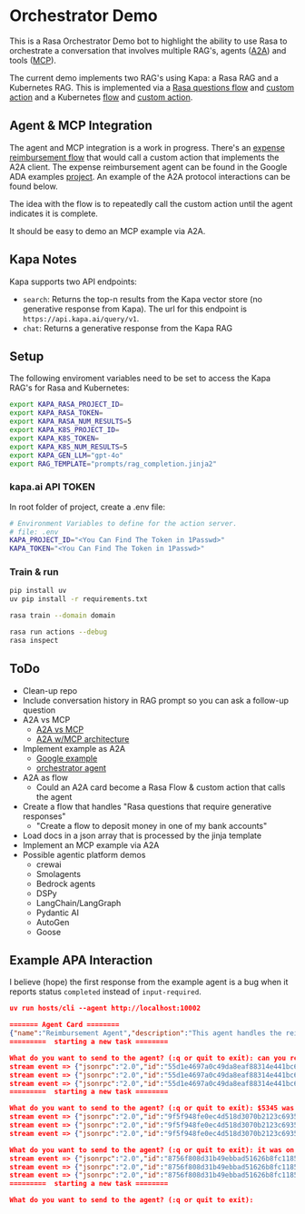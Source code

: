 # Orchestrator Demo

This is a Rasa Orchestrator Demo bot to highlight the ability to use Rasa to orchestrate a conversation that involves multiple RAG's, agents ([A2A](https://developers.googleblog.com/en/a2a-a-new-era-of-agent-interoperability/)) and tools ([MCP](https://www.anthropic.com/news/model-context-protocol)).

The current demo implements two RAG's using Kapa: a Rasa RAG and a Kubernetes RAG. This is implemented via a [Rasa questions flow](./data/flows/rasa.yml) and [custom action](./actions/rasa_rag.py) and a Kubernetes [flow](./data/flows/kubernetes.yml) and [custom action](./actions/kubernetes_rag.py).

## Agent & MCP Integration

The agent and MCP integration is a work in progress. There's an [expense reimbursement flow](./data/flows/reimbursement.yml) that would call a custom action that implements the A2A client. The expense reimbursement agent can be found in the Google ADA examples [project](https://github.com/google/A2A/blob/main/samples/python/agents/google_adk/README.md). An example of the A2A protocol interactions can be found below.

The idea with the flow is to repeatedly call the custom action until the agent indicates it is complete.

It should be easy to demo an MCP example via A2A.

## Kapa Notes

Kapa supports two API endpoints:

- `search`: Returns the top-n results from the Kapa vector store (no generative response from Kapa). The url for this endpoint is `https://api.kapa.ai/query/v1`.
- `chat`: Returns a generative response from the Kapa RAG

## Setup

The following enviroment variables need to be set to access the Kapa RAG's for Rasa and Kubernetes:

```sh
export KAPA_RASA_PROJECT_ID=
export KAPA_RASA_TOKEN=
export KAPA_RASA_NUM_RESULTS=5
export KAPA_K8S_PROJECT_ID=
export KAPA_K8S_TOKEN=
export KAPA_K8S_NUM_RESULTS=5
export KAPA_GEN_LLM="gpt-4o"
export RAG_TEMPLATE="prompts/rag_completion.jinja2"
```

### kapa.ai API TOKEN

In root folder of project, create a .env file:

```sh
# Environment Variables to define for the action server.
# file: .env
KAPA_PROJECT_ID="<You Can Find The Token in 1Passwd>"
KAPA_TOKEN="<You Can Find The Token in 1Passwd>"
```

### Train & run

```sh
pip install uv
uv pip install -r requirements.txt

rasa train --domain domain

rasa run actions --debug
rasa inspect
```

## ToDo

- Clean-up repo
- Include conversation history in RAG prompt so you can ask a follow-up question
- A2A vs MCP
  - [A2A vs MCP](https://google.github.io/A2A/#/topics/a2a_and_mcp?id=example)
  - [A2A w/MCP architecture](https://google.github.io/A2A/#/?id=open-standards-for-connecting-agents)
- Implement example as A2A
  - [Google example](https://github.com/google/A2A/blob/main/samples/python/agents/google_adk/README.md)
  - [orchestrator agent](https://github.com/google/A2A/blob/main/samples/python/hosts/multiagent/host_agent.py)
- A2A as flow
  - Could an A2A card become a Rasa Flow & custom action that calls the agent
- Create a flow that handles "Rasa questions that require generative responses"
  - "Create a flow to deposit money in one of my bank accounts"
- Load docs in a json array that is processed by the jinja template
- Implement an MCP example via A2A
- Possible agentic platform demos
  - crewai
  - Smolagents
  - Bedrock agents
  - DSPy
  - LangChain/LangGraph
  - Pydantic AI
  - AutoGen
  - Goose

## Example APA Interaction

I believe (hope) the first response from the example agent is a bug when it reports status `completed` instead of `input-required`.

```json
uv run hosts/cli --agent http://localhost:10002

======= Agent Card ========
{"name":"Reimbursement Agent","description":"This agent handles the reimbursement process for the employees given the amount and purpose of the reimbursement.","url":"http://localhost:10002/","version":"1.0.0","capabilities":{"streaming":true,"pushNotifications":false,"stateTransitionHistory":false},"defaultInputModes":["text","text/plain"],"defaultOutputModes":["text","text/plain"],"skills":[{"id":"process_reimbursement","name":"Process Reimbursement Tool","description":"Helps with the reimbursement process for users given the amount and purpose of the reimbursement.","tags":["reimbursement"],"examples":["Can you reimburse me $20 for my lunch with the clients?"]}]}
=========  starting a new task ======== 

What do you want to send to the agent? (:q or quit to exit): can you reimburse me for my plane ticket
stream event => {"jsonrpc":"2.0","id":"55d1e4697a0c49da8eaf88314e441bc6","result":{"id":"dd6745735a954d13bfa2f0cf8ecd9bfe","status":{"state":"completed","message":{"role":"agent","parts":[{"type":"text","text":"Could you please provide the date, amount, and business justification/purpose for the plane ticket?\n"}]},"timestamp":"2025-04-14T12:02:43.554273"},"final":false}}
stream event => {"jsonrpc":"2.0","id":"55d1e4697a0c49da8eaf88314e441bc6","result":{"id":"dd6745735a954d13bfa2f0cf8ecd9bfe","artifact":{"parts":[{"type":"text","text":"Could you please provide the date, amount, and business justification/purpose for the plane ticket?\n"}],"index":0,"append":false}}}
stream event => {"jsonrpc":"2.0","id":"55d1e4697a0c49da8eaf88314e441bc6","result":{"id":"dd6745735a954d13bfa2f0cf8ecd9bfe","status":{"state":"completed","timestamp":"2025-04-14T12:02:43.554655"},"final":true}}
=========  starting a new task ======== 

What do you want to send to the agent? (:q or quit to exit): $5345 was the cost
stream event => {"jsonrpc":"2.0","id":"9f5f948fe0ec4d518d3070b2123c6935","result":{"id":"11ff540d5fbd451495e0ab28e1e14ea7","status":{"state":"input-required","message":{"role":"agent","parts":[{"type":"data","data":{"type":"form","form":{"type":"object","properties":{"date":{"type":"string","format":"date","description":"Date of expense","title":"Date"},"amount":{"type":"string","format":"number","description":"Amount of expense","title":"Amount"},"purpose":{"type":"string","description":"Purpose of expense","title":"Purpose"},"request_id":{"type":"string","description":"Request id","title":"Request ID"}},"required":["amount","date","purpose","request_id"]},"form_data":{"amount":"5345","date":"<transaction date>","purpose":"<business justification/purpose of the transaction>","request_id":"request_id_2779924"},"instructions":"Please fill out the form with the date and business justification/purpose of the transaction."}}]},"timestamp":"2025-04-14T12:03:05.620899"},"final":false}}
stream event => {"jsonrpc":"2.0","id":"9f5f948fe0ec4d518d3070b2123c6935","result":{"id":"11ff540d5fbd451495e0ab28e1e14ea7","artifact":{"parts":[{"type":"data","data":{"type":"form","form":{"type":"object","properties":{"date":{"type":"string","format":"date","description":"Date of expense","title":"Date"},"amount":{"type":"string","format":"number","description":"Amount of expense","title":"Amount"},"purpose":{"type":"string","description":"Purpose of expense","title":"Purpose"},"request_id":{"type":"string","description":"Request id","title":"Request ID"}},"required":["amount","date","purpose","request_id"]},"form_data":{"amount":"5345","date":"<transaction date>","purpose":"<business justification/purpose of the transaction>","request_id":"request_id_2779924"},"instructions":"Please fill out the form with the date and business justification/purpose of the transaction."}}],"index":0,"append":false}}}
stream event => {"jsonrpc":"2.0","id":"9f5f948fe0ec4d518d3070b2123c6935","result":{"id":"11ff540d5fbd451495e0ab28e1e14ea7","status":{"state":"input-required","timestamp":"2025-04-14T12:03:05.621211"},"final":true}}

What do you want to send to the agent? (:q or quit to exit): it was on january 1 for the kubernetes conference
stream event => {"jsonrpc":"2.0","id":"8756f808d31b49ebbad51626b8fc1185","result":{"id":"11ff540d5fbd451495e0ab28e1e14ea7","status":{"state":"completed","message":{"role":"agent","parts":[{"type":"text","text":"OK. I have reimbursed you for request ID request_id_2779924. The status is approved.\n"}]},"timestamp":"2025-04-14T12:03:32.500567"},"final":false}}
stream event => {"jsonrpc":"2.0","id":"8756f808d31b49ebbad51626b8fc1185","result":{"id":"11ff540d5fbd451495e0ab28e1e14ea7","artifact":{"parts":[{"type":"text","text":"OK. I have reimbursed you for request ID request_id_2779924. The status is approved.\n"}],"index":0,"append":false}}}
stream event => {"jsonrpc":"2.0","id":"8756f808d31b49ebbad51626b8fc1185","result":{"id":"11ff540d5fbd451495e0ab28e1e14ea7","status":{"state":"completed","timestamp":"2025-04-14T12:03:32.500869"},"final":true}}
=========  starting a new task ======== 

What do you want to send to the agent? (:q or quit to exit): 
```
